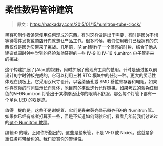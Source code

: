 # 柔性数码管钟建筑

> 原文：<https://hackaday.com/2015/01/15/numitron-tube-clock/>

黑客和制作者通常使用任何现成的东西。有时这样做是出于需要，有时是因为不想等待零件发货或商店开门就想让产品工作。很多时候，我们使用我们已经拥有的东西仅仅是因为它带来了挑战。几年前，[Alan]制作了一个漂亮的时钟，结合了他从建造单词时钟中学到的经验和他获得的一些 IV-9 和 IV-16 Numitron 电子管带来的挑战。

这个构建扩展了[Alan]的视野，同时扩展了他现有工具的使用。计时是通过他以前设计的字时钟板完成的，它可以利用三种 RTC 模块中的任何一种。更大的灵活性体现在顶板上，它采用双尺寸设计，以容纳通孔或 SMD 移位寄存器和电阻。如果你喜欢你的时间显示长而具体，他目前的棋盘迭代允许链接。如果老式的~~蓝色~~红橙色的~~VFD~~Numitron 灯管出于某种原因让你的眼睛不舒服，那么每个灯管下都有一个单色 LED 的双足迹。

值得一提的是，这些不是谢妮管，它们是~~真空荧光显示器(VFD)的~~ Numitron 管。如果你已经有或者打算买一些，但是不知道如何驾驶它们，看看几年前我们讨论过的[这个 Numitron 教程](http://hackaday.com/2011/12/21/numitron-tube-tutorial/)。

编辑:D 的哦。正如你所指出的，这些是纳米管，不是 VFD 或 Nixies。这就是多重任务将带给你的。我们赞赏你的警惕性。